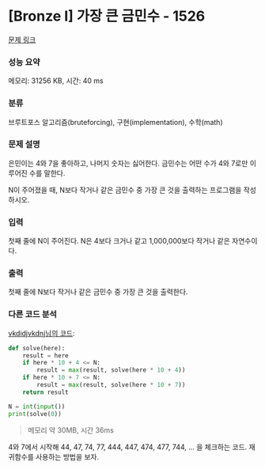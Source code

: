 # [Bronze I] 가장 큰 금민수 - 1526 

[문제 링크](https://www.acmicpc.net/problem/1526) 

### 성능 요약

메모리: 31256 KB, 시간: 40 ms

### 분류

브루트포스 알고리즘(bruteforcing), 구현(implementation), 수학(math)

### 문제 설명

<p>은민이는 4와 7을 좋아하고, 나머지 숫자는 싫어한다. 금민수는 어떤 수가 4와 7로만 이루어진 수를 말한다.</p>

<p>N이 주어졌을 때, N보다 작거나 같은 금민수 중 가장 큰 것을 출력하는 프로그램을 작성하시오.</p>

### 입력 

 <p>첫째 줄에 N이 주어진다. N은 4보다 크거나 같고 1,000,000보다 작거나 같은 자연수이다.</p>

### 출력 

 <p>첫째 줄에 N보다 작거나 같은 금민수 중 가장 큰 것을 출력한다.</p>

### 다른 코드 분석
[vkdidjvkdnj님의 코드](https://www.acmicpc.net/source/53476492):
```python
def solve(here):
    result = here
    if here * 10 + 4 <= N:
        result = max(result, solve(here * 10 + 4))
    if here * 10 + 7 <= N:
        result = max(result, solve(here * 10 + 7))
    return result

N = int(input())
print(solve(0))

```
> 메모리 약 30MB, 시간 36ms

4와 7에서 시작해 44, 47, 74, 77, 444, 447, 474, 477, 744, ... 을 체크하는 코드. 재귀함수를 사용하는 방법을 보자.
